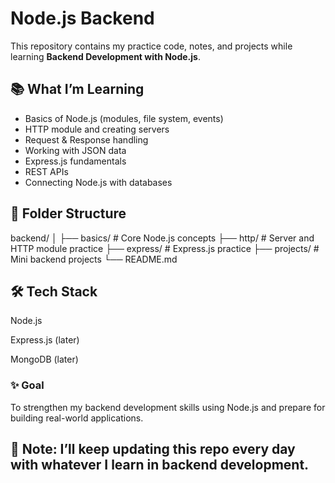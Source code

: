 # Node.js Backend  

This repository contains my practice code, notes, and projects while learning **Backend Development with Node.js**.  

## 📚 What I’m Learning  
- Basics of Node.js (modules, file system, events)  
- HTTP module and creating servers  
- Request & Response handling  
- Working with JSON data  
- Express.js fundamentals  
- REST APIs  
- Connecting Node.js with databases  

## 📂 Folder Structure  

backend/
│
├── basics/ # Core Node.js concepts
├── http/ # Server and HTTP module practice
├── express/ # Express.js practice
├── projects/ # Mini backend projects
└── README.md

## 🛠 Tech Stack

Node.js

Express.js (later)

MongoDB (later)


### ✨ Goal

To strengthen my backend development skills using Node.js and prepare for building real-world applications.

## 🚀 Note: I’ll keep updating this repo every day with whatever I learn in backend development.
